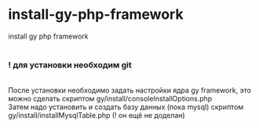 # install-gy-php-framework<br/>
install gy php framework<br/>
<br/>
### ! для установки необходим git<br/>
<br/>
После установки необходимо задать настройки ядра gy framework, это можно сделать скриптом gy/install/consoleInstallOptions.php <br/>
Затем надо установить и создать базу данных (пока mysql) скриптом gy/install/installMysqlTable.php (! он ещё не доделан)<br/>
<br/><br/><br/>
